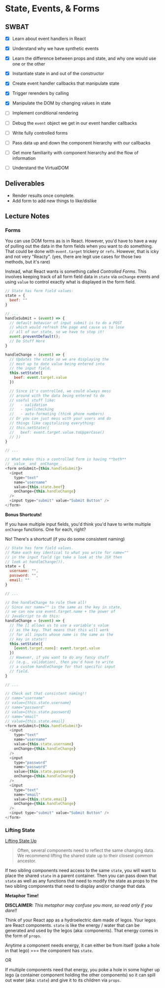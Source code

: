 State, Events, & Forms
======================

## SWBAT

- [x] Learn about event handlers in React
- [x] Understand why we have synthetic events
- [x] Learn the difference between props and state, and why one would use one or the other
- [x] Instantiate state in and out of the constructor
- [x] Create event handler callbacks that manipulate state
- [x] Trigger rerenders by calling
- [x] Manipulate the DOM by changing values in state

- [ ] Implement conditional rendering
- [ ] Debug the `event` object we get in our event handler callbacks
- [ ] Write fully controlled forms
- [ ] Pass data up and down the component hierarchy with our callbacks
- [ ] Get more familiarity with component hierarchy and the flow of information
- [ ] Understand the VirtualDOM

## Deliverables

- Render results once complete.
- Add form to add new things to like/dislike

## Lecture Notes

### Forms

You can use DOM forms as is in React. However, you'd have to have a way of pulling out the data in the form fields when you want to do something. That could be done with `event.target` trickery or `refs`. However, that is icky and not very "Reacty". (yes, there are legit use cases for those two methods, but it's rare)

Instead, what React wants is something called _Controlled Forms_. This involves keeping track of all form field data in `state` via `onChange` events and using `value` to control exactly what is displayed in the form field.

```javascript
// State has form field values:
state = {
  beef: ""
}

// ...
handleSubmit = (event) => {
  // default behavior of input submit is to do a POST
  // which would refresh the page and cause us to lose
  // all of our state, so we have to stop it!
  event.preventDefault();
  // Do Stuff Here
}

handleChange = (event) => {
  // Updates the state so we are displaying the
  // most up to date value being entered into
  // the input field.
  this.setState({
    beef: event.target.value
  })

  // Since it's controlled, we could always mess
  // around with the data being entered to do
  // useful stuff like:
  //   - validation
  //   - spellchecking
  //   - auto-formating (think phone numbers)
  // Or you can just mess with your users and do
  // things like capitalizing everything:
  // this.setState({
  //   beef: event.target.value.toUpperCase()
  // })
}

// ...

// What makes this a controlled form is having **both**
// _value_ and _onChange_.
<form onSubmit={this.handleSubmit}>
  <input
    type="text"
    name="username"
    value={this.state.beef}
    onChange={this.handleChange}
  />
  <input type="submit" value="Submit Button" />
</form>
```

**Bonus Shortcuts!**

If you have multiple input fields, you'd think you'd have to write multiple `onChange` functions. One for each, right?

No! There's a shortcut! (if you do some consistent naming)

```javascript
// State has form field values.
// Make each key identical to what you write for name=""
// in the input field (go take a look at the JSX then
// look at handleChange()).
state = {
  username: "",
  password: "",
  email: ""
}

// ...

// One handleChange to rule them all!
// Since our name="" is the same as the key in state,
// we can now use event.target.name + the power of
// JavaScript to do this:
handleChange = (event) => {
  // The [] allows us to use a variable's value
  // as the key. That means that this will work
  // for all inputs whose name is the same as the
  // key in state!!
  this.setState({
    [event.target.name]: event.target.value
  })
  // However, if you want to do any fancy stuff
  // (e.g., validation), then you'd have to write
  // a custom handleChange for that specific input
  // field.
}

// ...

// Check out that consistent naming!!
// name="username"
// value={this.state.username}
// name="password"
// value={this.state.password}
// name="email"
// value={this.state.email}
<form onSubmit={this.handleSubmit}>
  <input
    type="text"
    name="username"
    value={this.state.username}
    onChange={this.handleChange}
  />
  <input
    type="password"
    name="password"
    value={this.state.password}
    onChange={this.handleChange}
  />
  <input
    type="text"
    name="email"
    value={this.state.email}
    onChange={this.handleChange}
  />
  <input type="submit" value="Submit Button" />
</form>
```

### Lifting State

[Lifting State Up](https://reactjs.org/docs/lifting-state-up.html)

> Often, several components need to reflect the same changing data. We recommend lifting the shared state up to their closest common ancestor.

If two sibling components need access to the same `state`, you will want to place the shared `state` in a parent container. Then you can pass down that `state` as well as any functions that need to modify the state as props to the two sibling components that need to display and/or change that data.

**Metaphor Time!**

**DISCLAIMER:** _This metaphor may confuse you more, so read only if you dare!!_

Think of your React app as a hydroelectric dam made of legos. Your legos are React components. `state` is like the energy / water that can be generated and used by the legos (aka: components). That energy comes in the form of `props`.

Anytime a component needs energy, it can either be from itself (poke a hole in that lego) === the component has `state`.

OR

If multiple components need that energy, you poke a hole in some higher up lego (a container component holding the other components) so it can spill out water (aka: `state`) and give it to its children via `props`.
